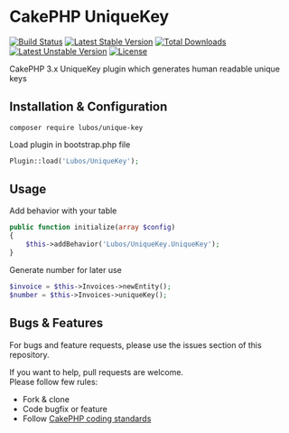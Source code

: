 # CakePHP UniqueKey

[![Build Status](https://travis-ci.org/LubosRemplik/CakePHP-UniqueKey.svg)](https://travis-ci.org/LubosRemplik/CakePHP-UniqueKey)
[![Latest Stable Version](https://poser.pugx.org/lubos/unique-key/v/stable.svg)](https://packagist.org/packages/lubos/unique-key) 
[![Total Downloads](https://poser.pugx.org/lubos/unique-key/downloads.svg)](https://packagist.org/packages/lubos/unique-key) 
[![Latest Unstable Version](https://poser.pugx.org/lubos/unique-key/v/unstable.svg)](https://packagist.org/packages/lubos/unique-key) 
[![License](https://poser.pugx.org/lubos/unique-key/license.svg)](https://packagist.org/packages/lubos/unique-key)

CakePHP 3.x UniqueKey plugin which generates human readable unique keys


## Installation & Configuration

```
composer require lubos/unique-key
```

Load plugin in bootstrap.php file

```php
Plugin::load('Lubos/UniqueKey');
```

## Usage

Add behavior with your table  
```php
public function initialize(array $config)
{
    $this->addBehavior('Lubos/UniqueKey.UniqueKey');
}
```

Generate number for later use  
```php
$invoice = $this->Invoices->newEntity();
$number = $this->Invoices->uniqueKey();
```

## Bugs & Features

For bugs and feature requests, please use the issues section of this repository.

If you want to help, pull requests are welcome.  
Please follow few rules:  

- Fork & clone
- Code bugfix or feature
- Follow [CakePHP coding standards](https://github.com/cakephp/cakephp-codesniffer)
